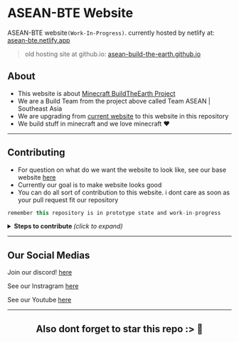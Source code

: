 # ASEAN-BTE Website
ASEAN-BTE website`(Work-In-Progress)`. currently hosted by netlify at: [asean-bte.netlify.app](https://asean-bte.netlify.app)
> old hosting site at github.io: [asean-build-the-earth.github.io](https://asean-build-the-earth.github.io/AseanBTE-Website/)

## About
- This website is about [Minecraft BuildTheEarth Project](https://www.buildtheearth.net/)
- We are a Build Team from the project above called Team ASEAN | Southeast Asia
- We are upgrading from [current website](https://buildtheearth.net/bte-asean) to this website in this repository
- We build stuff in minecraft and we love minecraft :heart:

---

## Contributing
- For question on what do we want the website to look like, see our base website  [here](https://buildtheearth.net/bte-asean)
- Currently our goal is to make website looks good
- You can do all sort of contribution to this website. i dont care as soon as your pull request fit our repository
 ```java
 remember this repository is in prototype state and work-in-progress
 ```
 <details><summary><b>Steps to contribute </b><i>(click to expand)</i></summary>
  
> - Fork this repository and you'll have this repo in your own GitHub but duplicated
> - Clone the code to your local desktop (either by [github desktop](https://github.com/ASEAN-Build-The-Earth/Merlion#readme) or [manual clone](https://git-scm.com/docs/git-clone))
> - do edit and add anything you want to the website  
>   -  you can open the main [index.html](https://github.com/ASEAN-Build-The-Earth/AseanBTE-Website/blob/main/index.html) to see your progress in your local workspace
> - after you are fine with the edit. Create a pull request and compare it to the main with your forked repository here.
> - PLEASE check all you typo and code error before creating a pull request
> - wait for us to review your code and accept your pull request! 😊
  </details>
 
---

## Our Social Medias

Join our discord! [here](https://discord.com/invite/tat2uggfeX)

See our Instragram [here](https://www.instagram.com/bte.asean/)

See our Youtube [here](https://www.youtube.com/channel/UCXgXXpOh3xyuNj7PRz_tDwQ)

---
<h2 align="center">
    <p>
        Also dont forget to star this repo :> 🌟
    </p>
</h2>
